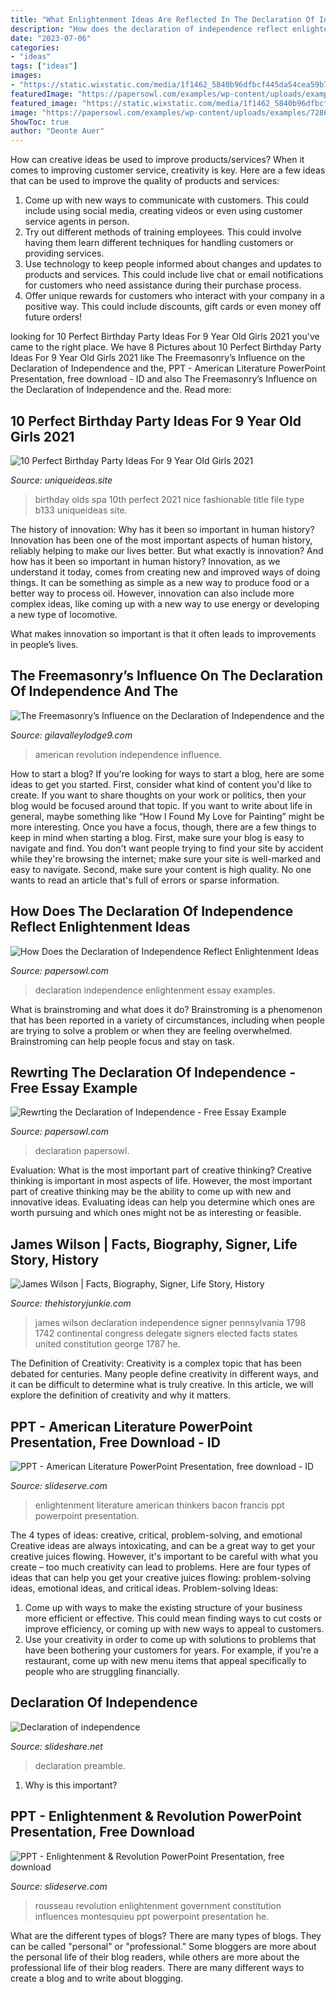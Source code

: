 ```yaml
---
title: "What Enlightenment Ideas Are Reflected In The Declaration Of Independence ~ American Revolution Independence Influence"
description: "How does the declaration of independence reflect enlightenment ideas"
date: "2023-07-06"
categories:
- "ideas"
tags: ["ideas"]
images:
- "https://static.wixstatic.com/media/1f1462_5840b96dfbcf445da54cea59b74d0605~mv2.jpg/v1/fit/w_1000,h_860,al_c,q_80/file.png"
featuredImage: "https://papersowl.com/examples/wp-content/uploads/examples/72866-image-example.png"
featured_image: "https://static.wixstatic.com/media/1f1462_5840b96dfbcf445da54cea59b74d0605~mv2.jpg/v1/fit/w_1000,h_860,al_c,q_80/file.png"
image: "https://papersowl.com/examples/wp-content/uploads/examples/72865-image-example.png"
ShowToc: true
author: "Deonte Auer"
---
```



How can creative ideas be used to improve products/services?
When it comes to improving customer service, creativity is key. Here are a few ideas that can be used to improve the quality of products and services: 
1. Come up with new ways to communicate with customers. This could include using social media, creating videos or even using customer service agents in person.
2. Try out different methods of training employees. This could involve having them learn different techniques for handling customers or providing services.
3. Use technology to keep people informed about changes and updates to products and services. This could include live chat or email notifications for customers who need assistance during their purchase process.
4. Offer unique rewards for customers who interact with your company in a positive way. This could include discounts, gift cards or even money off future orders!

	

		
looking for 10 Perfect Birthday Party Ideas For 9 Year Old Girls 2021 you've came to the right place. We have 8 Pictures about 10 Perfect Birthday Party Ideas For 9 Year Old Girls 2021 like The Freemasonry’s Influence on the Declaration of Independence and the, PPT - American Literature PowerPoint Presentation, free download - ID and also The Freemasonry’s Influence on the Declaration of Independence and the. Read more:
		
    
## 10 Perfect Birthday Party Ideas For 9 Year Old Girls 2021

<img loading=lazy src="https://www.uniqueideas.site/wp-content/uploads/spa-birthday-party-ideas-spa-b133-youtube-9.jpg" onerror="this.onerror=null;this.src='https://tse1.mm.bing.net/th?id=OIP.KBF6koWtREeGA1ZKVYK7QwHaEK&amp;pid=15.1';" alt="10 Perfect Birthday Party Ideas For 9 Year Old Girls 2021">

_Source: uniqueideas.site_

>birthday olds spa 10th perfect 2021 nice fashionable title file type b133 uniqueideas site. 

	

The history of innovation: Why has it been so important in human history?
Innovation has been one of the most important aspects of human history, reliably helping to make our lives better. But what exactly is innovation? And how has it been so important in human history?
Innovation, as we understand it today, comes from creating new and improved ways of doing things. It can be something as simple as a new way to produce food or a better way to process oil. However, innovation can also include more complex ideas, like coming up with a new way to use energy or developing a new type of locomotive.

What makes innovation so important is that it often leads to improvements in people’s lives.

    
## The Freemasonry’s Influence On The Declaration Of Independence And The

<img loading=lazy src="https://static.wixstatic.com/media/1f1462_5840b96dfbcf445da54cea59b74d0605~mv2.jpg/v1/fit/w_1000,h_860,al_c,q_80/file.png" onerror="this.onerror=null;this.src='https://tse2.mm.bing.net/th?id=OIP.S7mwIJXRQjJ8QC0YmBAPCwHaFC&amp;pid=15.1';" alt="The Freemasonry’s Influence on the Declaration of Independence and the">

_Source: gilavalleylodge9.com_

>american revolution independence influence. 

	

How to start a blog?
If you're looking for ways to start a blog, here are some ideas to get you started. First, consider what kind of content you'd like to create. If you want to share thoughts on your work or politics, then your blog would be focused around that topic. If you want to write about life in general, maybe something like “How I Found My Love for Painting” might be more interesting. Once you have a focus, though, there are a few things to keep in mind when starting a blog. First, make sure your blog is easy to navigate and find. You don't want people trying to find your site by accident while they're browsing the internet; make sure your site is well-marked and easy to navigate. Second, make sure your content is high quality. No one wants to read an article that's full of errors or sparse information.

    
## How Does The Declaration Of Independence Reflect Enlightenment Ideas

<img loading=lazy src="https://papersowl.com/examples/wp-content/uploads/examples/72865-image-example.png" onerror="this.onerror=null;this.src='https://tse3.mm.bing.net/th?id=OIP.5nrZ1Boqub6m1hYhZFAG3AHaJh&amp;pid=15.1';" alt="How Does the Declaration of Independence Reflect Enlightenment Ideas">

_Source: papersowl.com_

>declaration independence enlightenment essay examples. 

	

What is brainstroming and what does it do?
Brainstroming is a phenomenon that has been reported in a variety of circumstances, including when people are trying to solve a problem or when they are feeling overwhelmed. Brainstroming can help people focus and stay on task.

    
## Rewrting The Declaration Of Independence - Free Essay Example

<img loading=lazy src="https://papersowl.com/examples/wp-content/uploads/examples/72866-image-example.png" onerror="this.onerror=null;this.src='https://tse2.mm.bing.net/th?id=OIP.ZqBAe77QhiJwwllOwn23OgHaOi&amp;pid=15.1';" alt="Rewrting the Declaration of Independence - Free Essay Example">

_Source: papersowl.com_

>declaration papersowl. 

	

Evaluation: What is the most important part of creative thinking?
Creative thinking is important in most aspects of life. However, the most important part of creative thinking may be the ability to come up with new and innovative ideas. Evaluating ideas can help you determine which ones are worth pursuing and which ones might not be as interesting or feasible.

    
## James Wilson | Facts, Biography, Signer, Life Story, History

<img loading=lazy src="http://i0.wp.com/thehistoryjunkie.com/wp-content/uploads/2012/05/James-Wilson1.jpg" onerror="this.onerror=null;this.src='https://tse2.mm.bing.net/th?id=OIP.T0xGWalmG-9GP4Ez2aD-RQHaIY&amp;pid=15.1';" alt="James Wilson | Facts, Biography, Signer, Life Story, History">

_Source: thehistoryjunkie.com_

>james wilson declaration independence signer pennsylvania 1798 1742 continental congress delegate signers elected facts states united constitution george 1787 he. 

	

The Definition of Creativity:
Creativity is a complex topic that has been debated for centuries. Many people define creativity in different ways, and it can be difficult to determine what is truly creative. In this article, we will explore the definition of creativity and why it matters.

    
## PPT - American Literature PowerPoint Presentation, Free Download - ID

<img loading=lazy src="https://image1.slideserve.com/2131360/great-enlightenment-thinkers-l.jpg" onerror="this.onerror=null;this.src='https://tse2.mm.bing.net/th?id=OIP.XNDPD1qoFiVhKfYlMJ1i-wHaFj&amp;pid=15.1';" alt="PPT - American Literature PowerPoint Presentation, free download - ID">

_Source: slideserve.com_

>enlightenment literature american thinkers bacon francis ppt powerpoint presentation. 

	

The 4 types of ideas: creative, critical, problem-solving, and emotional
Creative ideas are always intoxicating, and can be a great way to get your creative juices flowing. However, it's important to be careful with what you create – too much creativity can lead to problems. Here are four types of ideas that can help you get your creative juices flowing: problem-solving ideas, emotional ideas, and critical ideas.
Problem-solving Ideas: 
1) Come up with ways to make the existing structure of your business more efficient or effective. This could mean finding ways to cut costs or improve efficiency, or coming up with new ways to appeal to customers. 
2) Use your creativity in order to come up with solutions to problems that have been bothering your customers for years. For example, if you're a restaurant, come up with new menu items that appeal specifically to people who are struggling financially.

    
## Declaration Of Independence

<img loading=lazy src="https://image.slidesharecdn.com/declarationofindependence2-141024114243-conversion-gate01/95/declaration-of-independence-9-638.jpg?cb=1414151005" onerror="this.onerror=null;this.src='https://tse3.mm.bing.net/th?id=OIP.oFnfemc5GrHJfxg46LREtgHaFj&amp;pid=15.1';" alt="Declaration of independence">

_Source: slideshare.net_

>declaration preamble. 

	

1) Why is this important?

    
## PPT - Enlightenment &amp; Revolution PowerPoint Presentation, Free Download

<img loading=lazy src="https://image1.slideserve.com/2813459/rousseau-l.jpg" onerror="this.onerror=null;this.src='https://tse3.mm.bing.net/th?id=OIP.bQBtl51stjcO361M-nAMMAHaFj&amp;pid=15.1';" alt="PPT - Enlightenment &amp; Revolution PowerPoint Presentation, free download">

_Source: slideserve.com_

>rousseau revolution enlightenment government constitution influences montesquieu ppt powerpoint presentation he. 

	

What are the different types of blogs?
There are many types of blogs. They can be called "personal" or "professional." Some bloggers are more about the personal life of their blog readers, while others are more about the professional life of their blog readers. There are many different ways to create a blog and to write about blogging.

